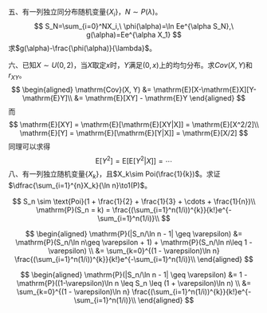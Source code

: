 五、有一列独立同分布随机变量$\{X_i\}$，$N\sim P(\lambda)$。
$$
S_N=\sum_{i=0}^NX_i,\ \phi(\alpha)=\ln Ee^{\alpha S_N},\ g(\alpha)=Ee^{\alpha X_1}
$$
求$g(\alpha)-\frac{\phi(\alpha)}{\lambda}$。

六、已知$X\sim U(0,2)$，当$X$取定$x$时，$Y$满足$(0, x)$上的均匀分布。求$Cov(X, Y)$和$r_{XY}$。
$$
\begin{aligned}
\mathrm{Cov}(X, Y) &= \mathrm{E}[X-\mathrm{E}X][Y-\mathrm{E}Y]\\
&= \mathrm{E}[XY] - \mathrm{E}Y
\end{aligned}
$$
而
$$
\mathrm{E}[XY] = \mathrm{E}[\mathrm{E}[XY|X]] = \mathrm{E}[X^2/2]\\
\mathrm{E}[Y] = \mathrm{E}[\mathrm{E}[Y|X]] = \mathrm{E}[X/2]
$$
同理可以求得
$$
\mathrm{E}[Y^2] = \mathrm{E}[\mathrm{E}[Y^2|X]] = \cdots
$$
八、有一列独立随机变量$\{X_k\}$，且$X_k\sim Poi(\frac{1}{k})$。求证$\dfrac{\sum_{i=1}^{n}X_k}{\ln n}\to1(P)$。

$$
S_n \sim \text{Poi}(1 + \frac{1}{2} + \frac{1}{3} + \cdots + \frac{1}{n})\\
\mathrm{P}(S_n = k) = \frac{(\sum_{i=1}^n(1/i))^{k}}{k!}e^{-\sum_{i=1}^n(1/i)}\\
$$

$$
\begin{aligned}
\mathrm{P}(|S_n/\ln n - 1| \geq \varepsilon) &= \mathrm{P}(S_n/\ln n\geq \varepsilon + 1) + \mathrm{P}(S_n/\ln n\leq 1 - \varepsilon) \\
&= \sum_{k=0}^{(1 - \varepsilon)\ln n} \frac{(\sum_{i=1}^n(1/i))^{k}}{k!}e^{-\sum_{i=1}^n(1/i)}\\
\end{aligned}
$$

$$
\begin{aligned}
\mathrm{P}(|S_n/\ln n - 1| \geq \varepsilon) &= 1 - \mathrm{P}((1-\varepsilon)\ln n \leq S_n \leq (1 + \varepsilon)\ln n) \\
&= \sum_{k=0}^{(1 - \varepsilon)\ln n} \frac{(\sum_{i=1}^n(1/i))^{k}}{k!}e^{-\sum_{i=1}^n(1/i)}\\
\end{aligned}
$$

